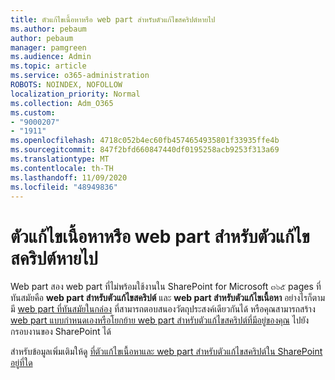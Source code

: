 ```yaml
---
title: ตัวแก้ไขเนื้อหาหรือ web part สำหรับตัวแก้ไขสคริปต์หายไป
ms.author: pebaum
author: pebaum
manager: pamgreen
ms.audience: Admin
ms.topic: article
ms.service: o365-administration
ROBOTS: NOINDEX, NOFOLLOW
localization_priority: Normal
ms.collection: Adm_O365
ms.custom:
- "9000207"
- "1911"
ms.openlocfilehash: 4718c052b4ec60fb4574654935801f33935ffe4b
ms.sourcegitcommit: 847f2bfd660847440df0195258acb9253f313a69
ms.translationtype: MT
ms.contentlocale: th-TH
ms.lasthandoff: 11/09/2020
ms.locfileid: "48949836"
---
```

# <a name="content-editor-or-script-editor-web-parts-are-missing"></a>ตัวแก้ไขเนื้อหาหรือ web part สำหรับตัวแก้ไขสคริปต์หายไป

Web part สอง web part ที่ไม่พร้อมใช้งานใน SharePoint for Microsoft ๓๖๕ pages ที่ทันสมัยคือ **web part สำหรับตัวแก้ไขสคริปต์** และ **web part สำหรับตัวแก้ไขเนื้อหา** อย่างไรก็ตามมี [web part ที่ทันสมัยในกล่อง](https://support.microsoft.com/office/ed6cc9ce-8b2a-480c-a655-1b9d7615cdbd#bkmk_outofbox) ที่สามารถตอบสนองวัตถุประสงค์เดียวกันได้ หรือคุณสามารถสร้าง [web part แบบกำหนดเองหรือโยกย้าย web part สำหรับตัวแก้ไขสคริปต์ที่มีอยู่ของคุณ](https://support.microsoft.com/office/ed6cc9ce-8b2a-480c-a655-1b9d7615cdbd#bkmk_custom) ไปยังกรอบงานของ SharePoint ได้  

สำหรับข้อมูลเพิ่มเติมให้ดู [ที่ตัวแก้ไขเนื้อหาและ web part สำหรับตัวแก้ไขสคริปต์ใน SharePoint อยู่ที่ใด](https://support.microsoft.com/office/ed6cc9ce-8b2a-480c-a655-1b9d7615cdbd)
